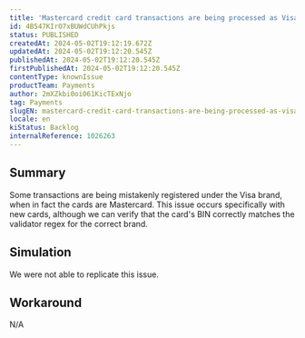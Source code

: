 ```yaml
---
title: 'Mastercard credit card transactions are being processed as Visa'
id: 4B547KIrO7xBUWdCUhPkjs
status: PUBLISHED
createdAt: 2024-05-02T19:12:19.672Z
updatedAt: 2024-05-02T19:12:20.545Z
publishedAt: 2024-05-02T19:12:20.545Z
firstPublishedAt: 2024-05-02T19:12:20.545Z
contentType: knownIssue
productTeam: Payments
author: 2mXZkbi0oi061KicTExNjo
tag: Payments
slugEN: mastercard-credit-card-transactions-are-being-processed-as-visa
locale: en
kiStatus: Backlog
internalReference: 1026263
---
```


## Summary


Some transactions are being mistakenly registered under the Visa brand, when in fact the cards are Mastercard. This issue occurs specifically with new cards, although we can verify that the card's BIN correctly matches the validator regex for the correct brand.


##

## Simulation


We were not able to replicate this issue.


##

## Workaround


N/A






